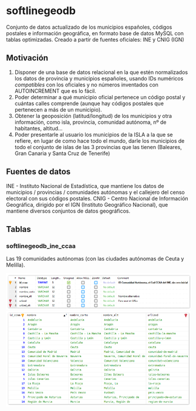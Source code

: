# softlinegeodb
Conjunto de datos actualizado de los municipios españoles, códigos postales e información geográfica, en formato base de datos MySQL con tablas optimizadas. Creado a partir de fuentes oficiales: INE y CNIG (IGN)

## Motivación
1. Disponer de una base de datos relacional en la que estén normalizados los datos de provincia y municipios españoles, usando IDs numéricos _compatibles_ con los oficiales y no números inventados con AUTOINCREMENT que es lo fácil.
2. Poder determinar a qué municipio oficial pertenece un código postal y cuántas calles comprende (aunque hay códigos postales que pertenecen a más de un municipio).
3. Obtener la geoposición (latitud/longitud) de los municipios y otra información, como isla, provincia, comunidad autónoma, nº de habitantes, altitud...
4. Poder presentarle al usuario los municipios de la ISLA a la que se refiere, en lugar de como hace todo el mundo, darle los municipios de todo el conjunto de islas de las 3 provincias que las tienen (Baleares, Gran Canaria y Santa Cruz de Tenerife)


## Fuentes de datos
INE - Instituto Nacional de Estadística, que mantiene los datos de municipios / provincias / comunidades autónomas y el callejero del censo electoral con sus códigos postales.
CNIG - Centro Nacional de Información Geográfica, dirigido por el IGN (Instituto Geográfico Nacional), que mantiene diversos conjuntos de datos geográficos.

## Tablas
### softlinegeodb_ine_ccaa
Las 19 comunidades autónomas (con las ciudades autónomas de Ceuta y Melilla).

![Estructura de la tabla "ine_ccaa" (Comunidades autónomas)](/images/softlinegeodb_ine_ccaa-struct.png)
![Datos de la tabla "ine_ccaa"](/images/softlinegeodb_ine_ccaa-data.png)
